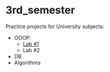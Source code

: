 # 3rd_semester
Practice projects for University subjects:
  * OOOP:
      * [Lab #1](https://antl-m.github.io/3rd_semester/OOP/Lab_1/docs/html/index.html)
      * Lab #2
  * DB
  * Algorithms
  
